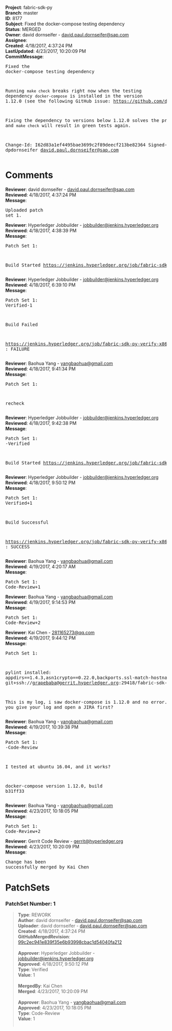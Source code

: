 <strong>Project</strong>: fabric-sdk-py<br><strong>Branch</strong>: master<br><strong>ID</strong>: 8177<br><strong>Subject</strong>: Fixed the docker-compose testing dependency<br><strong>Status</strong>: MERGED<br><strong>Owner</strong>: david dornseifer - david.paul.dornseifer@sap.com<br><strong>Assignee</strong>:<br><strong>Created</strong>: 4/18/2017, 4:37:24 PM<br><strong>LastUpdated</strong>: 4/23/2017, 10:20:09 PM<br><strong>CommitMessage</strong>:<br><pre>Fixed the docker-compose testing dependency

Running `make check` breaks right now when the testing dependency
`docker-compose` is installed in the version 1.12.0 (see the following
GitHub issue: https://github.com/docker/compose/issues/4729).

Fixing the dependency to versions below 1.12.0 solves the problems and
`make check` will result in green tests again.

Change-Id: I62d83a1ef4495bae3699c2f89deecf213be82364
Signed-off-by: dpdornseifer <david.paul.dornseifer@sap.com>
</pre><h1>Comments</h1><strong>Reviewer</strong>: david dornseifer - david.paul.dornseifer@sap.com<br><strong>Reviewed</strong>: 4/18/2017, 4:37:24 PM<br><strong>Message</strong>: <pre>Uploaded patch set 1.</pre><strong>Reviewer</strong>: Hyperledger Jobbuilder - jobbuilder@jenkins.hyperledger.org<br><strong>Reviewed</strong>: 4/18/2017, 4:38:39 PM<br><strong>Message</strong>: <pre>Patch Set 1:

Build Started https://jenkins.hyperledger.org/job/fabric-sdk-py-verify-x86_64/105/</pre><strong>Reviewer</strong>: Hyperledger Jobbuilder - jobbuilder@jenkins.hyperledger.org<br><strong>Reviewed</strong>: 4/18/2017, 6:39:10 PM<br><strong>Message</strong>: <pre>Patch Set 1: Verified-1

Build Failed 

https://jenkins.hyperledger.org/job/fabric-sdk-py-verify-x86_64/105/ : FAILURE</pre><strong>Reviewer</strong>: Baohua Yang - yangbaohua@gmail.com<br><strong>Reviewed</strong>: 4/18/2017, 9:41:34 PM<br><strong>Message</strong>: <pre>Patch Set 1:

recheck</pre><strong>Reviewer</strong>: Hyperledger Jobbuilder - jobbuilder@jenkins.hyperledger.org<br><strong>Reviewed</strong>: 4/18/2017, 9:42:38 PM<br><strong>Message</strong>: <pre>Patch Set 1: -Verified

Build Started https://jenkins.hyperledger.org/job/fabric-sdk-py-verify-x86_64/106/</pre><strong>Reviewer</strong>: Hyperledger Jobbuilder - jobbuilder@jenkins.hyperledger.org<br><strong>Reviewed</strong>: 4/18/2017, 9:50:12 PM<br><strong>Message</strong>: <pre>Patch Set 1: Verified+1

Build Successful 

https://jenkins.hyperledger.org/job/fabric-sdk-py-verify-x86_64/106/ : SUCCESS</pre><strong>Reviewer</strong>: Baohua Yang - yangbaohua@gmail.com<br><strong>Reviewed</strong>: 4/19/2017, 4:20:17 AM<br><strong>Message</strong>: <pre>Patch Set 1: Code-Review+1</pre><strong>Reviewer</strong>: Baohua Yang - yangbaohua@gmail.com<br><strong>Reviewed</strong>: 4/19/2017, 9:14:53 PM<br><strong>Message</strong>: <pre>Patch Set 1: Code-Review+2</pre><strong>Reviewer</strong>: Kai Chen - 281165273@qq.com<br><strong>Reviewed</strong>: 4/19/2017, 9:44:12 PM<br><strong>Message</strong>: <pre>Patch Set 1:

pylint installed: appdirs==1.4.3,asn1crypto==0.22.0,backports.ssl-match-hostname==3.5.0.1,cached-property==1.3.0,cffi==1.10.0,colorama==0.3.7,configparser==3.5.0,coverage==4.3.4,cryptography==1.8.1,docker==2.2.1,docker-compose==1.12.0,docker-pycreds==0.2.1,dockerpty==0.4.1,docopt==0.6.2,enum34==1.1.6,flake8==3.3.0,funcsigs==1.0.2,functools32==3.2.3.post2,futures==3.0.5,grpcio==1.2.1,-e git+ssh://grapebaba@gerrit.hyperledger.org:29418/fabric-sdk-py@9aae4852a41c1660142bab1e20d5eb9b7a10374e#egg=hfc,hkdf==0.0.3,idna==2.5,ipaddress==1.0.18,jsonschema==2.6.0,mccabe==0.6.1,mock==2.0.0,packaging==16.8,pbr==2.1.0,protobuf==3.2.0,py==1.4.33,pycodestyle==2.3.1,pycparser==2.17,pycryptodomex==3.4.5,pyflakes==1.5.0,pyparsing==2.2.0,pysha3==1.0b1,pytest==3.0.7,pytest-cov==2.4.0,PyYAML==3.12,requests==2.13.0,Rx==1.5.9,six==1.10.0,texttable==0.8.8,websocket-client==0.40.0

This is my log, i saw docker-compose is 1.12.0 and no error. Could you give your log and open a JIRA first?</pre><strong>Reviewer</strong>: Baohua Yang - yangbaohua@gmail.com<br><strong>Reviewed</strong>: 4/19/2017, 10:39:38 PM<br><strong>Message</strong>: <pre>Patch Set 1: -Code-Review

I tested at ubuntu 16.04, and it works?

docker-compose version 1.12.0, build b31ff33</pre><strong>Reviewer</strong>: Baohua Yang - yangbaohua@gmail.com<br><strong>Reviewed</strong>: 4/23/2017, 10:18:05 PM<br><strong>Message</strong>: <pre>Patch Set 1: Code-Review+2</pre><strong>Reviewer</strong>: Gerrit Code Review - gerrit@hyperledger.org<br><strong>Reviewed</strong>: 4/23/2017, 10:20:09 PM<br><strong>Message</strong>: <pre>Change has been successfully merged by Kai Chen</pre><h1>PatchSets</h1><h3>PatchSet Number: 1</h3><blockquote><strong>Type</strong>: REWORK<br><strong>Author</strong>: david dornseifer - david.paul.dornseifer@sap.com<br><strong>Uploader</strong>: david dornseifer - david.paul.dornseifer@sap.com<br><strong>Created</strong>: 4/18/2017, 4:37:24 PM<br><strong>GitHubMergedRevision</strong>: [99c2ec941e839f35e6b93998cbac1d54040fa212](https://github.com/hyperledger/fabric-sdk-py/commit/99c2ec941e839f35e6b93998cbac1d54040fa212)<br><br><strong>Approver</strong>: Hyperledger Jobbuilder - jobbuilder@jenkins.hyperledger.org<br><strong>Approved</strong>: 4/18/2017, 9:50:12 PM<br><strong>Type</strong>: Verified<br><strong>Value</strong>: 1<br><br><strong>MergedBy</strong>: Kai Chen<br><strong>Merged</strong>: 4/23/2017, 10:20:09 PM<br><br><strong>Approver</strong>: Baohua Yang - yangbaohua@gmail.com<br><strong>Approved</strong>: 4/23/2017, 10:18:05 PM<br><strong>Type</strong>: Code-Review<br><strong>Value</strong>: 1<br><br></blockquote>